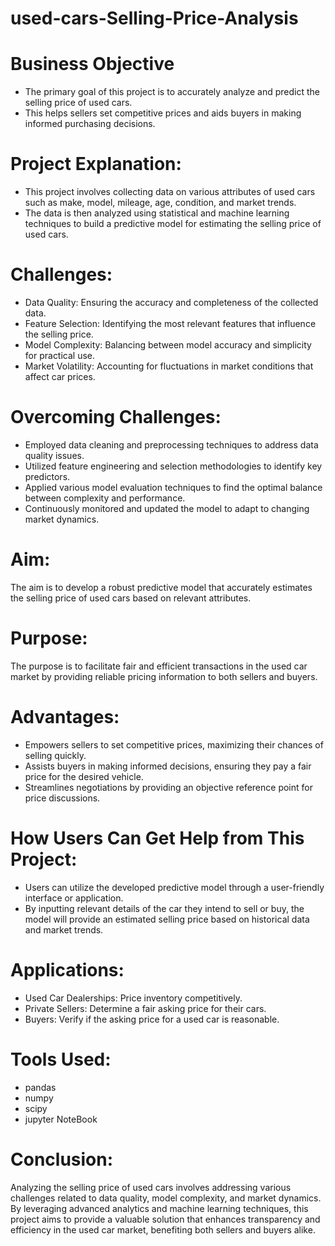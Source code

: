 # used-cars-Selling-Price-Analysis

# Business Objective
- The primary goal of this project is to accurately analyze and predict the selling price of used cars.
- This helps sellers set competitive prices and aids buyers in making informed purchasing decisions.

# Project Explanation:
- This project involves collecting data on various attributes of used cars such as make, model, mileage, age, condition, and market trends. 
- The data is then analyzed using statistical and machine learning techniques to build a predictive model for estimating the selling price of used cars.

# Challenges:
- Data Quality: Ensuring the accuracy and completeness of the collected data.
- Feature Selection: Identifying the most relevant features that influence the selling price.
- Model Complexity: Balancing between model accuracy and simplicity for practical use.
- Market Volatility: Accounting for fluctuations in market conditions that affect car prices.
# Overcoming Challenges:
- Employed data cleaning and preprocessing techniques to address data quality issues.
- Utilized feature engineering and selection methodologies to identify key predictors.
- Applied various model evaluation techniques to find the optimal balance between complexity and performance.
- Continuously monitored and updated the model to adapt to changing market dynamics.
# Aim:

The aim is to develop a robust predictive model that accurately estimates the selling price of used cars based on relevant attributes.

# Purpose:
The purpose is to facilitate fair and efficient transactions in the used car market by providing reliable pricing information to both sellers and buyers.

# Advantages:
- Empowers sellers to set competitive prices, maximizing their chances of selling quickly.
- Assists buyers in making informed decisions, ensuring they pay a fair price for the desired vehicle.
- Streamlines negotiations by providing an objective reference point for price discussions.


# How Users Can Get Help from This Project:
- Users can utilize the developed predictive model through a user-friendly interface or application.
- By inputting relevant details of the car they intend to sell or buy, the model will provide an estimated selling price based on historical data and market trends.

# Applications:
- Used Car Dealerships: Price inventory competitively.
- Private Sellers: Determine a fair asking price for their cars.
- Buyers: Verify if the asking price for a used car is reasonable.
# Tools Used:
- pandas
- numpy
- scipy
- jupyter NoteBook
# Conclusion:
Analyzing the selling price of used cars involves addressing various challenges related to data quality, model complexity, and market dynamics. By leveraging advanced analytics and machine learning techniques, this project aims to provide a valuable solution that enhances transparency and efficiency in the used car market, benefiting both sellers and buyers alike.

